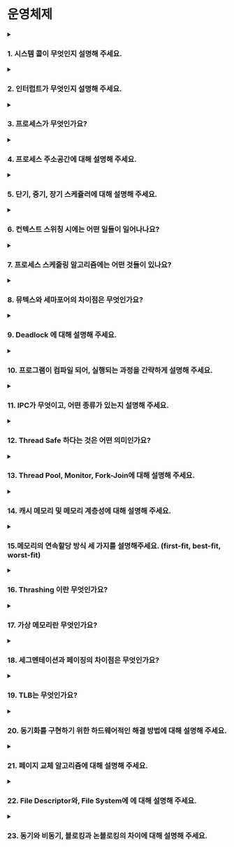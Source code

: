 # 운영체제

<details>
<summary><h3>1. 시스템 콜이 무엇인지 설명해 주세요.</h3></summary>
<div markdown="1">     

운영체제에서 제공하는 서비스를 이용하기 위한 프로그래밍 인터페이스이다.<br> 시스템콜의 유형으로는 프로세스 제어, 파일 조작, 장치 조작, 정보 유지보수, 통신과 보호 등으로 나눌 수 있습니다.<br>
사용자 모드에서는 사용자 애플리케이션 코드가 사용되고, 접근할 수 있는 영역에 제한이 있기 때문에 해당 모드에서는 하드웨어(디스크, I/O등)에 직접적으로 접근할 수 없습니다. 접근을 위해서 시스템 콜을 사용하게 됩니다.
- **우리가 사용하는 시스템 콜의 예시를 들어주세요.**<br>
  프로세스 제어를 위한 system call중 다음을 예시로 들 수 있습니다.
  - `fork()`: 자식 프로세스 생성
  - `exec()`: 자신을 수행가능한 다른 프로세스로 대치 수행
  - `wait()`: 프로세스 종료시까지 대기
  - 이외에도 pipe, signal, exit, open, create, close, read, write등이 있습니다.
- **시스템 콜이, 운영체제에서 어떤 과정으로 실행되는지 설명해 주세요.**

  <img width="70%" src="https://user-images.githubusercontent.com/76734067/212707431-a854e8df-61a1-41cf-90cb-335dbc190c3b.png">

  1. 라이브러리 함수(예: printf)를 호출한다.
  2. 라이브러리 함수 내부에서 시스템 콜(write)를 호출한다.
  3. 시스템 콜의 인덱스를 CPU레지스터에 저장한다.
  4. 0x80 인터럽트를 발생시킨다.(커널모드로 전환)
  5. IDT(Interrupt Descriptor Table)을 참조하여 system_call()을 호출한다.
  6. 이때 `3`에서 저장한 인덱스를 system_call()함수 내에 저장한다.
  7. sys_call_table을 참조해 해당 인덱스에 맞는 기능(sys_write)을 호출한다.
  8. 수행이 모두 끝나면 사용자 모드로 전환한다.
- **시스템 콜의 유형에 대해 설명해 주세요.**<br>
  시스템 콜은 다음 6가지로 분류할 수 있습니다.
  - 프로세스 제어
  - 파일 조작
  - 디바이스 조작
  - 정보관리
  - 커뮤니케이션
  - 보안

- **운영체제의 Dual Mode 에 대해 설명해 주세요.**<br>
  이중 동작 모드(Dual-mode Operation)이란 운영체제를 보호하기 위한 기법입니다. 사용자와 운영체제는 시스템 자원을 공유하기 때문에 사용자에게 제한을 주지 않으면 사용자가 메모리 내의 주요 운영체제 자원을 망가뜨릴 위험이 생기게 됩니다. 따라서 시스템 자원 접근을 제한하는 보호장치가 필수적인데 그를 위해서 이중 동작모드를 사용하게 됩니다. **커널 모드**와 **유저 모드**라는 두가지 모드로 나뉘게 됩니다.
  - 커널모드
    - supervisor mode, system mode, privileged mode등으로도 불리운다.
    - 운영체제를 위한 동작을 담당한다.
    - 시스템의 **모든 메모리에 접근**할 수 있고 **모든 CPU명령을 실행**할 수 있다.
    - 운영체제 코드나 디바이스 드라이버 같은 커널모드 코드를 실행한다.
    - CPU는 커널모드 특권 수준에서 코드를 실행한다.
  - 유저모드
    - 사용자를 위한 동작을 담당한다.
    - 사용자 애플리케이션 코드가 실행된다.
    - 시스템 데이터에 **제한된 접근만이 허용**되며 하드웨어를 직접 접근할 수 없다.
    - 유저 애플리케이션에서 시스템 서비스를 호출하면 유저모드에서 커널모드로 전환된다.
    - 유저모드에서 실행하는 스레드는 자신만의 유저모드 스택을 가진다.

- **서로 다른 시스템 콜을 어떻게 구분할 수 있을까요?**<br>
  커널은 내부적으로 각각의 시스템 콜을 구분하기 위해 기능별로 고유번호를 할당하고 그 번호에 해당하는 제어루틴을 커널 내부에 정의하고 있습니다.

</details>

<details>
<summary><h3>2. 인터럽트가 무엇인지 설명해 주세요.</h3></summary>
<div markdown="1">   

CPU가 프로그램을 실행하고 있을 때, 입출력 하드웨어 등의 장치에 예외상황이 발생해서 CPU에게 처리할 수 있도록 알려주는 것.
- **인터럽트는 어떻게 처리하나요?**<br>
  1. 실행하고 있던 프로그램의 실행을 중단합니다.
  2. 현재의 프로그램 상태를 PCB에 보존합니다.
  3. 인터럽트 처리 루틴을 실행합니다.
  4. 인터럽트 서비스 루틴을 실행합니다.
  5. 인터럽트 요청 신호가 발생했을 때 보관한 PC값을 다시 PC에 저장합니다.
  6. PC의 값을 이용하여 인터럽트 발생 이전에 수행중이던 프로그램을 계속 실행합니다.
- **Polling 방식에 대해 설명해 주세요.**<br>
  폴링(Polling)이란 하드웨어장치의 상태를 수시로 체크하여 명령을 받을 수 있는지를 확인하는 것을 말한다.<br>
  - Polling을 하는 동안에는 다른 프로세스에게 CPU를 양도하지 않는다.
  - 하드웨어 장치가 동작을 완료하는 동안 루프를 돌면서 하드웨어의 상태를 체크한다.
  - 하지만 이러한 동작으로 인해서 CPU를 많이 낭비하게 된다.
- **인터럽트와 폴링의 장단점**<br>
  - 인터럽트를 사용하면 CPU연산과 I/O장치 작업을 중첩시켜서 수행할 수 있게 됩니다. 따라서 인터럽트를 사용하는 것이 CPU의 사용률을 높일 수 있습니다.
  - 하지만 인터럽트를 사용하게되면 context switching에서 많은 비용이 수반되기 때문에 단 한번의 폴링으로만 끝날 정도의 빠른 하드웨어 장치라면 폴링이 더 효율적이다.
- **HW / SW 인터럽트에 대해 설명해 주세요.**<br>
  - 하드웨어 인터럽트(외부 인터럽트)
    - 일반적으로 컴퓨터의 하드웨어에서 발생하는 것을 말합니다.
    - 전원의 이상, CPU의 기능 및 기계의 착오, 키보드 동작 또는 입출력 장치의 데이터 전송 등이 있습니다.
  - 소프트웨어 인터럽트(내부 인터럽트)
    - 프로그램 내부에서 발생하는 것으로, 잘못된 명령이나 잘못된 데이터를 사용할 때 발생합니다.
    - Trap이라고도 부릅니다.
    - 허용하지 않은 명령 또는 공간에 접근하거나, 계산결과에 대한 오버플로(Overflow)/언더플로(UnderFlow)등이 있습니다.
</details>

<details>
<summary><h3>3. 프로세스가 무엇인가요?</h3></summary>
<div markdown="1">    

프로세스란 프로그램의 하나의 작업의 단위라고 할 수 있습니다.
- **프로그램과 프로세스, 스레드의 차이에 대해 설명해 주세요.**<br>
  프로세스는 독립된 메모리 영역을 가지는 반면에 스레드는 독립된 메모리 영역을 가지지 않고 같은 프로세스에 속해있는 스레드끼리 stack영역을 제외한 공간을 공유하고 있습니다.
- **PCB가 무엇인가요?**<br>
  PCB는 프로세스의 메타데이터를 저장해놓은 공간입니다. 프로세스에 할당되는 독립적인 메모리 공간과는 별개로 저장됩니다.
- **PCB가 왜 필요한가요?**<br>
  CPU는 프로세스의 상태에 따라 교체작업이 이루어집니다. 이때 교체되는 프로세스의 상태를 기억하기 위해서 프로세스를 정보를 PCB에 저장하게 됩니다. 그리고 새로 불러올 프로세스의 정보를 불러오는데도 필요합니다.
- **PCB는 어떻게 관리되나요?**<br>
  PCB는 링크드리스트 방식으로 관리됩니다. PCB List Head에 PCB들이 생성될 때마다 붙게 됩니다. 주소값으로 연결되어있는 연결리스트이기 때문에 삽입과 삭제가 용이합니다.
- **그렇다면, 스레드는 PCB를 갖고 있을까요?**<br>
  스레드는 PCB를 가지지 않고 스레드의 정보는 TCB(Thread Control Block)에 저장됩니다. Thread별로 존재하는 자료구조이고, PC와 Register Set(CPU)정보 그리고 PCB를 가리키는 포인터를 가집니다. 스레드에 대한 정보만 가지고 있으면 되므로 PCB보다 적은 데이터를 가집니다.
- **리눅스에서, 프로세스와 스레드는 각각 어떻게 생성될까요?**<br>

- **자식 프로세스가 상태를 알리지 않고 죽거나, 부모 프로세스가 먼저 죽게 되면 어떻게 처리하나요?**<br>
  - 자식 프로세스가 종료되었지만 부모프로세스가 자식프로세스의 종료 상태를 회수 하지 않았을 경우에 자식 프로세스를 **좀비프로세스**라고 합니다.
    - 자식프로세스가 종료된 이후에 부모 프로세스가 자식 프로세스의 상태를 알고 싶을 수 있기 때문에 커널은 자식프로세스가 종료되더라도 최소한의 정보(PID, 프로세스 종료상태 등)을 가지고 있게 됩니다.
    - 부모 프로세스가 좀비 프로세스의 종료상태를 회수하게 되면 (wait 시스템 콜을 통하여)좀비 프로세스는 제거됩니다.
    - 좀비 프로세스가 쌓이게 되면 리소스의 유출을 야기할 수 있기 때문에 부모 프로세스는 wait시스템 콜 함수를 사용하여 자식 프로세스의 종료 상태를 읽어들이는 것이 중요합니다.
  - 부모 프로세스가 자식 프로세스보다 먼저 종료되면 자식 프로세스는 **고아프로세스**가 됩니다.
    - 부모 프로세스가 자식 프로세스보다 먼저 종료되면 init프로세스가 자식 프로세스의 새로운 부모 프로세스가 됩니다.
    - 종료되는 프로세스가 발생할 때 커널은 이 프로세스가 누구의 부모 프로세스인지 확인한 후, 커널이 자식프로세스의 부모프로세스 ID를 1(init 프로세스)로 바꾸어줍니다.
    - 고아프로세스가 작업을 종료하면 init프로세스가 wait함수를 호출하여 고아프로세스의 종료상태를 회수함으로써 좀비프로세스가 되는 것을 방지합니다.
- **리눅스에서, 데몬프로세스에 대해 설명해 주세요.**<br>
  - 데몬프로세스란 백그라운드 프로세스 중에서 부모프로세스ID(PPID)가 1이거나 혹은 다른 데몬 프로세스인 프로세스를 말한다.
  - 리눅스의 백그라운드에서 동작하면서 특정한 서비스를 제공하는 프로세스를 말합니다.
  - 대표적인 데몬 프로세스로는 웹서버 데몬이 있습니다. 웹서버 데몬 프로세스는 터미널을 통해서 실행될 수 있지만 터미널을 통해서 사용자와 대화할 필요가 없기 때문에 백그라운드 프로세스로 생성하도록 만들어져 있습니다. 프로그램의 소스 안에서 fork()함수를 통해 자식을 생성하고 부모는 죽습니다. 그리고 생성된 자식은 부모 프로세스를 init프로세스로 변경한 뒤 서비스를 수행할 자식 프로세스를 여러개 fork()하게 됩니다.
</details>

<details>
<summary><h3>4. 프로세스 주소공간에 대해 설명해 주세요.</h3></summary>
<div markdown="1">  

<img width="60%" src="https://user-images.githubusercontent.com/76734067/212748298-17121fc7-8ced-4178-b0b6-a44b5ea9bb3d.png">

프로세스의 주소공간은 대략적으로 Code, Data, Stack, Heap영역으로 나누어집니다.
- Code
  - 프로그램이 실행될 수 있도록 CPU가 해석 가능한 기계어 코드가 위치합니다.
  - 수정되면 안되므로 읽기전용(Read-Only)상태로 저장되어 있습니다.
- Data
  - 전역변수, 정적(static)변수가 저장됩니다.
  - 프로그램 시작과 함께 생성되고, 종료시 소멸된다.
  - 초기화되지 않은 변수가 있다면 BSS영역에 저장된다.
- Stack
  - 함수의 호출과 관계되는 지역변수와 매개변수가 저장되는 영역이다.
  - 메모리의 높은 주소에서 낮은 주소의 방향으로 할당된다.
  - 재귀함수를 많이 호출하거나 지역변수를 너무 많이 가지고 있어 ~~힙 영역을 침범하게 되면~~ 스택영역을 벗어나게 되면 stack overflow가 발생한다.
- Heap
  - 런타임에 크기가 결정되는 영역이다.
  - 사용자에 의해서 공간이 동적으로 할당 및 해제된다.
  - 메모리의 낮은 주소에서 높은 주소의 방향으로 할당된다.
  - 스택영역을 침범하게 되면 heap overflow가 발생한다.

- **초기화 하지 않은 변수들은 어디에 저장될까요?**<br>
  BSS영역에 저장됩니다.
- **일반적인 주소공간 그림처럼, Stack과 Heap의 크기는 매우 크다고 할 수 있을까요? 그렇지 않다면, 그 크기는 언제 결정될까요?**<br>
  Stack의 크기는 생성과 동시에 크기가 정해집니다. 한번 정해지면 바뀌지 않습니다.
- **Stack과 Heap 공간에 대해, 접근 속도가 더 빠른 공간은 어디일까요?**<br>
- **다음과 같이 공간을 분할하는 이유가 있을까요?**<br>
  - 역할의 분배를 위해서 영역을 구분하게 된다. Stack영역을 통해 함수의 흐름을 관리하고 Data 영역을 통해 전역변수와 static변수를 관리하게 된다.
  - 만약 하나의 프로세스가 여러개의 스레드를 갖는다면 각각의 스레드가 Data 영역의 동일한 내용을 공유함으로써 똑같은 공간을 여러개 만들지 않고 메모리를 절약할 수 있다.
- **스레드의 주소공간은 어떻게 구성되어 있을까요?**<br>
  스레드도 자신만의 주소공간을 가지고 있습니다. 하지만 실제로 살펴보면 스레드가 갖고있는 것은 Stack영역밖에 없고 나머지 공간은 프로세스의 값을 함께 써서 다른 스레드와 공유하게 됩니다. 따라서 Data영역에 있는 자원은 동시에 여러 스레드가 접근할 수 있습니다.

</details>

<details>
<summary><h3>5. 단기, 중기, 장기 스케쥴러에 대해 설명해 주세요.</h3></summary>
<div markdown="1"> 

장기스케줄러는 사용할 수 있는 메모리들은 한정되어있는데 많은 프로세스들이 한꺼번에 메모리에 올라올 경우, 디스크에 임시로 저장되게 된다. 여기 저장되어있는 프로세스 중 어떤 프로세스를 Ready Queue로 보낼지 결정하는 역할을 한다. 메모리와 디스크 사이의 스케줄링을 담당하고 프로세스에 메모리를 할당합니다. 실행중인 프로세스의 수(degree of Multiprogramming)을 제어한다는 점이 중요합니다.

단기스케줄러는 메모리에 올라와있는 프로세스 중 어떤 프로세스에게 CPU를 할당할지를 결정합니다. 메모리와 CPU사이의 스케줄링을 담당하고, Ready Queue에 있는 프로세스 중 어떤 프로세스를 running시킬지 결정한다

중기 스케줄러는 여유공간의 마련을 위해 프로세스를 통째로 메모리에서 디스크로 쫓아낸다(swapping), 다른말로하면 프로세스를 메모리에서 해제(deallocated)시킨다. degree of Multiprogramming을 제어하기 위해서 사용한다. 현재 시스템에서 메모리에 너무 많은 프로그램이 올라오는 것을 제어하기 위해서 사용한다.

- **현대 OS에는 단기, 중기, 장기 스케쥴러를 모두 사용하고 있나요?**<br>
  현대의 시분할 시스템에서 사용되는 운영체제에는 일반적으로 장기 스케줄러를 두지 않는 경우가 대부분이다. 과거에는 적은양의 메모리를 많은 프로세스들에게 할당하면 프로세스당 메모리 보유량이 적어져 장기스케줄러가 이를 조절하는 역할을 했지만 현대의 운영체제에서는 프로세스가 시작되면 장기스케줄러 없이 바로 그 프로세스에 메모리를 할당해 준비 큐(Ready Queue)에 넣어주게 된다. 

- **프로세스의 스케쥴링 상태에 대해 설명해 주세요.**<br>
  <img width="70%" src="https://user-images.githubusercontent.com/76734067/212918498-6b8977d3-284e-4a92-b3ed-227e3675d14d.png">
  - `new`: 프로세스 생성 중. 프로세스를 생성하고 있는 단계로, 커널 공간에 PCB가 만들어진 상태이다.
  - `Ready`: 프로세스가 CPU를 기다리는 상태. 프로세스가 메모리에 적재된 상태로, 실행하는데 필요한 자원을 모두 얻은 상태이다.
  - `Running`: 프로세스가 CPU를 할당받아 명령어를 수행중인 상태. 일반적으로 CPU가 하나이기 때문에 여러 프로세스가 동시에 실행되어도 실제로 실행중인 프로세스는 매시점 하나뿐이다.
  - `Waiting`: 프로세스가 어떤 사건(event)가 완료되기를 기다리는 상태. 프로세스가 실행되다가 할당받은 CPU를 반납하고 특별한 event가 완료되길 기다린다.
  - `Terminated`: 프로세스의 실행종료. 프로세스의 실행이 완료되고 할당된 CPU를 반납한다.
  - `Suspended`: 프로세스의 중지 상태. 메모리를 강제로 뺏긴 상태로 특정한 이유로 프로세스의 수행이 정지된 상태를 의미한다. 외부에서 다시 재개시키지 않는 이상 다시 활성화 될수 없다.
    - `suspended ready`: 준비상태(Ready)에 있던 프로세스가 디스크로 스왑 아웃
    - `suspended blocked`: 봉쇄상태(Blocked)에 있던 프로세스가 디스크로 스왑 아웃

- **preemptive/non-preemptive 에서 존재할 수 없는 상태가 있을까요?**<br>
  - ?

- **Memory가 부족할 경우, Process는 어떠한 상태로 변화할까요?**<br>
  메모리가 부족하게 되면 중기 스케줄러에 의해 프로세스 메모리영역의 일부가 디스크로 스왑 아웃되면서 `Suspended`상태로 들어간다.

</details>

<details>
<summary><h3>6. 컨텍스트 스위칭 시에는 어떤 일들이 일어나나요?</h3></summary>
<div markdown="1">  

1. Task의 대부분의 정보는 Register에 저장되고 PCB(Process Control Block)으로 관리된다.
2. 현재 실행하고 있는 Task의 PCB정보를 저장한다.(Process Stack, Ready Queue)
3. 다음에 실행할 Task의 PCB정보를 읽어 Register에 적재하고 CPU가 이전에 진행했던 과정을 연속적으로 수행할 수 있다.

- **그래서 컨텍스트 스위칭이란 무엇인가요?**<br>
  - 프로세스의 상태정보를 저장하고 복원하는 일련의 과정을 말합니다.
- **프로세스와 쓰레드는 컨텍스트 스위칭이 발생했을 때 어떤 차이가 있을까요?**<br>
  - 쓰레드 컨텍스트 스위칭
    - TCS는 CPU가 스레드의 현재 상태를 저장하고 **동일한 프로세스의** 다른 스레드로 전환할 때 발생한다.
    - TCS는 CPU가 여러 스레드를 동시에 처리하도록 도와준다.
    - **스위칭 시에 가져와야 할 내용이 PC값이나 스택등으로 프로세스보다 적어 더 빠르고 저렴하다.**
  - 프로세스 컨텍스트 스위칭
    - PCS는 운영체제의 스케줄러가 실행중인 프로그램의 현재 상태를 저장하고 다른 프로그램으로 전환할 때 발생한다.
    - 실행을 위해 새 프로그램의 상태를 로드하는 것과 관련된다.
    - 작업하는 메모리 주소공간도 전환된다.
    - **독립적인 메모리 공간을 가지므로 캐시메모리를 초기화하는 등 무거운 작업이 진행될 수 있어 TCS에 비해서 상대적으로 느리고, 비용도 많이 든다.**

- **컨텍스트 스위칭이 발생할 때, 기존의 프로세스 정보는 커널스택에 어떠한 형식으로 저장되나요?**<br>
  - ?

- **컨텍스트 스위칭은 언제 일어날까요?**<br>
  1. I/O 인터럽트가 발생했을 때
  2. CPU사용시간이 만료 되었을 때
  3. 자식프로세스가 Fork되었을 때
  4. 인터럽트의 처리를 기다릴 때(?)

</details>

<details>
<summary><h3>7. 프로세스 스케줄링 알고리즘에는 어떤 것들이 있나요?</h3></summary>
<div markdown="1">  

[다음 페이지](https://github.com/January1st-98/Swift/blob/main/cs/operating-system.md#cpu-%EC%8A%A4%EC%BC%80%EC%A4%84%EB%9F%AC)에 정리해두었습니다.<br>
FCFS, SJF, SRTF, Priority-Scheduling, Round-Robin(RR)등이 있습니다.

- **RR을 사용할 때, Time Slice에 따른 trade-off를 설명해 주세요.**<br>
  - Time Slice가 짧아질수록 사용자 반응성이 좋아지지만 context switching이 발생하기 때문에 그만큼 오버헤드가 많이 소모된다.
  - Time Slice가 너무길어지면 FCFS 알고리즘과 다를바 없어진다. 사용자 반응성도 그만큼 줄어들게 된다.
- **싱글 스레드 CPU 에서 상시로 돌아가야 하는 프로세스가 있다면, 어떤 스케쥴링 알고리즘을 사용하는 것이 좋을까요? 또 왜 그럴까요?**<br>

- **동시성과 병렬성의 차이에 대해 설명해 주세요.**<br>
  동시성은 작업이 끝나기를 기다리고 처리하는지, 아니면 작업이 끝나는 것을 기다리지 않는것의 문제이고, 병렬성은 작업을 하나의 스레드에서 처리할 지, 여러개의 스레드에서 처리할지에 대한 것이다.
- **Multi-level Feedback Queue**가 무엇인가요?
  - [멀티 레벨 피드백 큐](https://velog.io/@jewelrykim/%EB%A9%80%ED%8B%B0-%EB%A0%88%EB%B2%A8-%ED%94%BC%EB%93%9C%EB%B0%B1-%ED%81%90%EC%9A%B0%EC%84%A0%EC%88%9C%EC%9C%84-%EC%8A%A4%EC%BC%80%EC%A5%B4%EB%A7%81)
- **타 스케쥴러와 비교하여, Multi-level Feedback Queue는 어떤 문제점들을 해결한다고 볼 수 있을까요?**<br>
  1. 짧은 작업을 먼저 실행시켜 반환시간을 최적화 하고자 하였다.<br>
    SJF, STCF같은 알고리즘은 작업의 실행시간정보를 필요로 하지만, 운영체제 입장에서는 작업의 실행시간에 대한 정보를 미리 알 수 없다.
  2. MLFQ를 통해 대화형 사용자에게 응답이 빠른 시스템이라는 느낌을 주고자 하였다.<br>
    RR은 응답시간은 단축시키지만 반환시간은 거의 최악이였기 때문이다.

</details>

<details>
<summary><h3>8. 뮤텍스와 세마포어의 차이점은 무엇인가요?</h3></summary>
<div markdown="1">  

1. 가장 큰 차이점은 뮤텍스는 동기화 대상이 되는 자원이 하나라면, 세마포어는 하나이상의 자원에서 사용가능하다는 점 입니다. Mutex는 상태가 0과 1인 이진 세마포어라고 볼 수 있습니다.
2. 세마포어는 소유할 수 없는 반면, 뮤텍스는 소유가 가능하고 소유주가 이에 대한 책임을 집니다.
3. Mutex는 Locking매커니즘으로 locking을 걸은 쓰레드만이 Ciritical Section을 나갈 때 락을 해제할 수 있다. 하지만 세마포어는 Signaling 매커니즘으로 lock을 걸지 않은 쓰레드도 signal을 사용해서 락을 해제할 수 있다.
4. 세마포어는 시스템 범위에 걸쳐 있고 파일 시스템 상의 파일 형태로 존재하지만, 뮤텍스는 프로세스 범위를 가지며 프로세스가 종료될 때 자동으로 해제된다.

- **이진 세마포어와 뮤텍스의 차이에 대해 설명해 주세요.**<br>
  이진 세마포어는 0, 1값만을 가지는 세마포어를 말합니다. 값이 두개밖에 없기 때문에 뮤텍스와 차이가 없어보이지만 뮤텍스는 lock을 설정한 프로세스만이 lock을 해제할 수 있다. 하지만 이진 세마포어의 경우 lock을 설정한 프로세스와 해제하는 프로세스가 다를 수 있다.

</details>

<details>
<summary><h3>9. Deadlock 에 대해 설명해 주세요.</h3></summary>
<div markdown="1">  

Deadlock이란 두개이상의 프로세스나 스레드가 서로가 가지고 있는 자원을 요청해 더 이상 진행될 수 없는 상태를 말합니다.

- **Deadlock 이 동작하기 위한 4가지 조건에 대해 설명해 주세요.**<br>
  데드락의 발생 조건에는 상호배제, 점유대기, 비선점, 순환대기 4가지가 있습니다.
  - 상호배제란 한번에 하나의 프로세스만 사용할 수 있어야한다는 것입니다. 사용중인 자원을 다른 프로세스가 사용하려면 요청한 자원이 해제될 때까지 기다려야합니다.
  - 점유대기란 자원을 최소한 하나 보유하고, 다른 프로세스에 할당된 자원을 확보하기 위해 대기하는 프로세스가 존재해야 한다는 것입니다.
  - 비 선점은 이미 할당된 자원을 강제로 빼앗을 수 없다는 것이고
  - 순환대기는 대기 프로세스의 집합이 순환형태로 자원을 대기하고 있어야 한다는 것 입니다.
- **그렇다면 4가지만 충족하면 왜 Deadlock 이 발생하지 않을까요?**<br>
  네 네가지 중 하나라도 충족되지 않으면 교착상태가 발생할 수 없습니다. 
- **어떤 방식으로 예방할 수 있을까요?**<br>
  데드락이 발생하는 조건 4가지 중 하나라도 발생하지 않게 하는 방식으로 데드락을 예방할 수 있습니다. 자원의 상호배제를 막기 위해서 여러 프로세스가 공유자원을 사용할 수 있게 하거나, 점유대기조건을 방지 하기 위해서 프로세스의 실행에 필요한 모든 자원을 한꺼번에 요구하고 허용할 때까지 작업을 보류해서 나중에 또다른 자원을 점유하기 위해 대기하는 일을 방지하는 방법 등이 있습니다.
- **왜 현대 OS는 Deadlock을 처리하지 않을까요?**<br>
  - 첫번째로는 데드락이 발생했다는 것은 소프트웨어나 시스템의 설계결함을 인해 발생하는 경우가 많기 때문에 일반적으로 교착상태가 발생했을때 단순히 처리하는 것보다 교착상태의 근본적인 원인을 해결하는 것이 더 좋기 때문입니다.
  - 교착상태를 처리하는데에 비용이 많이 들고 시스템의 성능에 영향을 줄 수 있는 오버헤드를 유발할수도 있습니다.
  - 교착상태를 처리하는 것이 운영체제를 복잡하게 만들고 버그와 취약성의 위험을 증가시킬 수 있습니다. 모든 상황에서 올바르게 처리되는 강력한 교착상태 처리 매커니즘을 구현하는 것은 어려울 수 있습니다.
- **Wait Free와 Lock Free를 비교해 주세요.**<br>

</details>

<details>
<summary><h3>10. 프로그램이 컴파일 되어, 실행되는 과정을 간략하게 설명해 주세요.</h3></summary>
<div markdown="1">  

- **링커와, 로더의 차이에 대해 설명해 주세요.**<br>
- **컴파일 언어와 인터프리터 언어의 차이에 대해 설명해 주세요.**<br>
- **JIT에 대해 설명해 주세요.**<br>
- **본인이 사용하는 언어는, 어떤식으로 컴파일 및 실행되는지 설명해 주세요.**<br>

</details>

<details>
<summary><h3>11. IPC가 무엇이고, 어떤 종류가 있는지 설명해 주세요.</h3></summary>
<div markdown="1">  
<ul>
<li> Shared Memory가 무엇이며, 사용할 때 유의해야 할 점에 대해 설명해 주세요.</li>
<li> 메시지 큐는 단방향이라고 할 수 있나요?</li>
</ul>
</details>

<details>
<summary><h3>12. Thread Safe 하다는 것은 어떤 의미인가요?</h3></summary>
<div markdown="1">  
<ul>
<li> Thread Safe 를 보장하기 위해 어떤 방법을 사용할 수 있나요?</li>
<li> Peterson's Algorithm 이 무엇이며, 한계점에 대해 설명해 주세요.</li>
<li> Race Condition 이 무엇인가요?</li>
</ul>
</details>

<details>
<summary><h3>13. Thread Pool, Monitor, Fork-Join에 대해 설명해 주세요.</h3></summary>
<div markdown="1">  
<ul>
</ul>
</details>

<details>
<summary><h3>14. 캐시 메모리 및 메모리 계층성에 대해 설명해 주세요.</h3></summary>
<div markdown="1">  
<ul>
<li> 캐시 메모리는 어디에 위치해 있나요?</li>
<li> L1, L2 캐시에 대해 설명해 주세요.</li>
<li> 캐시에 올라오는 데이터는 어떻게 관리되나요?</li>
<li> 캐시간의 동기화는 어떻게 이루어지나요?</li>
<li> 캐시 메모리의 Mapping 방식에 대해 설명해 주세요.</li>
<li> 캐시의 지역성에 대해 설명해 주세요.</li>
<li> 캐시의 지역성을 기반으로, 이차원 배열을 가로/세로로 탐색했을 때의 성능 차이에 대해 설명해 주세요.</li>
</ul>
</details>

<details>
<summary><h3>15.메모리의 연속할당 방식 세 가지를 설명해주세요. (first-fit, best-fit, worst-fit)</h3></summary>
<div markdown="1">  
<ul>
<li> worst-fit 은 언제 사용할 수 있을까요?</li>
<li> 성능이 가장 좋은 알고리즘은 무엇일까요?</li>
</ul>
</details>

<details>
<summary><h3>16. Thrashing 이란 무엇인가요?</h3></summary>
<div markdown="1">  
<ul>
<li> Thrashing 발생 시, 어떻게 완화할 수 있을까요?</li>
</ul>
</details>

<details>
<summary><h3>17. 가상 메모리란 무엇인가요?</h3></summary>
<div markdown="1">  
<ul>
<li> 가상 메모리가 가능한 이유가 무엇일까요?</li>
<li> Page Fault가 발생했을 때, 어떻게 처리하는지 설명해 주세요.</li>
<li> 페이지 크기에 대한 Trade-Off를 설명해 주세요.</li>
<li> 페이지 크기가 커지면, 페이지 폴트가 더 많이 발생한다고 할 수 있나요?</li>
</ul>
</details>

<details>
<summary><h3>18. 세그멘테이션과 페이징의 차이점은 무엇인가요?</h3></summary>
<div markdown="1">  
<ul>
<li> 페이지와 프레임의 차이에 대해 설명해 주세요.</li>
<li> 내부 단편화와, 외부 단편화에 대해 설명해 주세요.</li>
<li> 페이지에서 실제 주소를 어떻게 가져올 수 있는지 설명해 주세요.</li>
<li> 어떤 주소공간이 있을 때, 이 공간이 수정 가능한지 확인할 수 있는 방법이 있나요?</li>
<li> 32비트에서, 페이지의 크기가 1kb 이라면 페이지 테이블의 최대 크기는 몇 개일까요?</li>
</ul>
</details>

<details>
<summary><h3>19. TLB는 무엇인가요?</h3></summary>
<div markdown="1">  
<ul>
<li> TLB를 쓰면 왜 빨라지나요?</li>
<li> MMU가 무엇인가요?</li>
<li> TLB와 MMU는 어디에 위치해 있나요?</li>
</ul>
</details>

<details>
<summary><h3>20. 동기화를 구현하기 위한 하드웨어적인 해결 방법에 대해 설명해 주세요.</h3></summary>
<div markdown="1">  
<ul>
<li> volatile 키워드는 어떤 의미가 있나요?</li>
<li> 싱글코어가 아니라 멀티코어라면, 어떻게 동기화가 이뤄질까요?</li>
</ul>
</details>

<details>
<summary><h3>21. 페이지 교체 알고리즘에 대해 설명해 주세요.</h3></summary>
<div markdown="1">  
<ul>
<li> LRU 알고리즘은 어떤 특성을 이용한 알고리즘이라고 할 수 있을까요?</li>
<li> LRU 알고리즘을 구현한다면, 어떻게 구현할 수 있을까요?</li>
</ul>
</details>

<details>
<summary><h3>22. File Descriptor와, File System에 에 대해 설명해 주세요.</h3></summary>
<div markdown="1">  
<ul>
<li> I-Node가 무엇인가요?</li>
</ul>
</details>

<details>
<summary><h3>23. 동기와 비동기, 블로킹과 논블로킹의 차이에 대해 설명해 주세요.</h3></summary>
<div markdown="1">  
<ul>
<li> 그렇다면, 동기이면서 논블로킹이고, 비동기이면서 블로킹인 경우는 의미가 있다고 할 수 있나요?</li>
<li> I/O 멀티플렉싱에 대해 설명해 주세요.</li>
</ul>
</details>
